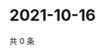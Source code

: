 # 2021-10-16

共 0 条

<!-- BEGIN WEIBO -->
<!-- 最后更新时间 Sat Oct 16 2021 05:00:28 GMT+0800 (China Standard Time) -->

<!-- END WEIBO -->
